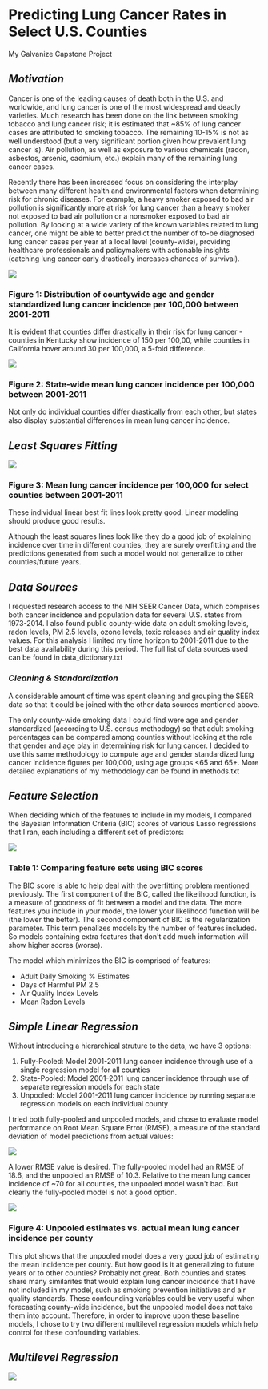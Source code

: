 # Predicting Lung Cancer Rates in Select U.S. Counties
My Galvanize Capstone Project

## ***Motivation***
Cancer is one of the leading causes of death both in the U.S. and worldwide, and lung cancer is one of the most widespread and deadly varieties. Much research has been done on the link between smoking tobacco and lung cancer risk; it is estimated that ~85% of lung cancer cases are attributed to smoking tobacco. The remaining 10-15% is not as well understood (but a very significant portion given how prevalent lung cancer is). Air pollution, as well as exposure to various chemicals (radon, asbestos, arsenic, cadmium, etc.) explain many of the remaining lung cancer cases.

Recently there has been increased focus on considering the interplay between many different health and environmental factors when determining risk for chronic diseases. For example, a heavy smoker exposed to bad air pollution is significantly more at risk for lung cancer than a heavy smoker not exposed to bad air pollution or a nonsmoker exposed to bad air pollution. By looking at a wide variety of the known variables related to lung cancer, one might be able to better predict the number of to-be diagnosed lung cancer cases per year at a local level (county-wide), providing healthcare professionals and policymakers with actionable insights (catching lung cancer early drastically increases chances of survival).


![](Visuals/county_boxplot3.png)

### Figure 1: Distribution of countywide age and gender standardized lung cancer incidence per 100,000 between 2001-2011

It is evident that counties differ drastically in their risk for lung cancer - counties in Kentucky show incidence of 150 per 100,00, while counties in California hover around 30 per 100,000, a 5-fold difference.

![](Visuals/state_years2.png)

### Figure 2: State-wide mean lung cancer incidence per 100,000 between 2001-2011

Not only do individual counties differ drastically from each other, but states also display substantial differences in mean lung cancer incidence.


## ***Least Squares Fitting***

![](Visuals/linear_fit.png)

### Figure 3: Mean lung cancer incidence per 100,000 for select counties between 2001-2011

These individual linear best fit lines look pretty good. Linear modeling should produce good results.

Although the least squares lines look like they do a good job of explaining incidence over time in different counties, they are surely overfitting and the predictions generated from such a model would not generalize to other counties/future years.

## ***Data Sources***

I requested research access to the NIH SEER Cancer Data, which comprises both cancer incidence and population data for several U.S. states from 1973-2014. I also found public county-wide data on adult smoking levels, radon levels, PM 2.5 levels, ozone levels, toxic releases and air quality index values. For this analysis I limited my time horizon to 2001-2011 due to the best data availability during this period. The full list of data sources used can be found in data_dictionary.txt


### ***Cleaning & Standardization***

A considerable amount of time was spent cleaning and grouping the SEER data so that it could be joined with the other data sources mentioned above.

The only county-wide smoking data I could find were age and gender standardized (according to U.S. census methodogy) so that adult smoking percentages can be compared among counties without looking at the role that gender and age play in determining risk for lung cancer. I decided to use this same methodology to compute age and gender standardized lung cancer incidence figures per 100,000, using age groups <65 and 65+. More detailed explanations of my methodology can be found in methods.txt

## ***Feature Selection***

When deciding which of the features to include in my models, I compared the Bayesian Information Criteria (BIC) scores of various Lasso regressions that I ran, each including a different set of predictors:

![](Visuals/BIC_table.png)

### Table 1: Comparing feature sets using BIC scores

The BIC score is able to help deal with the overfitting problem mentioned previously. The first component of the BIC, called the likelihood function, is a measure of goodness of fit between a model and the data. The more features you include in your model, the lower your likelihood function will be (the lower the better). The second component of BIC is the regularization parameter. This term penalizes models by the number of features included. So models containing extra features that don't add much information will show higher scores (worse).

The model which minimizes the BIC is comprised of features:
* Adult Daily Smoking % Estimates
* Days of Harmful PM 2.5
* Air Quality Index Levels
* Mean Radon Levels

## ***Simple Linear Regression***

Without introducing a hierarchical struture to the data, we have 3 options:
1. Fully-Pooled: Model 2001-2011 lung cancer incidence through use of a single regression model for all counties
2. State-Pooled: Model 2001-2011 lung cancer incidence through use of separate regression models for each state
3. Unpooled: Model 2001-2011 lung cancer incidence by running separate regression models on each individual county


I tried both fully-pooled and unpooled models, and chose to evaluate model performance on Root Mean Square Error (RMSE), a measure of the standard deviation of model predictions from actual values:

![](Visuals/RMSE.png)

A lower RMSE value is desired. The fully-pooled model had an RMSE of 18.6, and the unpooled an RMSE of 10.3. Relative to the mean lung cancer incidence of ~70 for all counties, the unpooled model wasn't bad. But clearly the fully-pooled model is not a good option.

![](Visuals/predictions3.png)

### Figure 4: Unpooled estimates vs. actual mean lung cancer incidence per county

This plot shows that the unpooled model does a very good job of estimating the mean incidence per county. But how good is it at generalizing to future years or to other counties? Probably not great. Both counties and states share many similarites that would explain lung cancer incidence that I have not included in my model, such as smoking prevention initiatives and air quality standards. These confounding variables could be very useful when forecasting county-wide incidence, but the unpooled model does not take them into account. Therefore, in order to improve upon these baseline models, I chose to try two different multilevel regression models which help control for these confounding variables.

## ***Multilevel Regression***

![](Visuals/multilevel_comparison.png)
